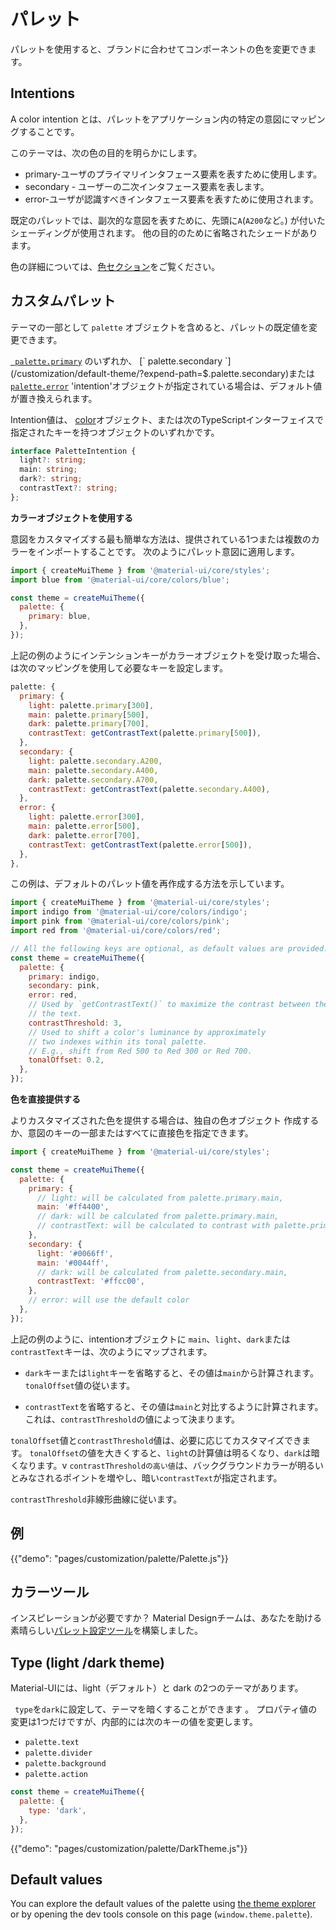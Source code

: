 # パレット

<p class="description">パレットを使用すると、ブランドに合わせてコンポーネントの色を変更できます。</p>

## Intentions

A color intention とは、パレットをアプリケーション内の特定の意図にマッピングすることです。

このテーマは、次の色の目的を明らかにします。

- primary-ユーザのプライマリインタフェース要素を表すために使用します。
- secondary - ユーザーの二次インタフェース要素を表します。
- error-ユーザが認識すべきインタフェース要素を表すために使用されます。

既定のパレットでは、副次的な意図を表すために、先頭に`A`(`A200`など。) が付いたシェーディングが使用されます。 他の目的のために省略されたシェードがあります。

色の詳細については、[色セクション](/customization/color/)をご覧ください。

## カスタムパレット

テーマの一部として `palette` オブジェクトを含めると、パレットの既定値を変更できます。

[` palette.primary`](/customization/default-theme/?expend-path=$.palette.primary) のいずれか、 [` palette.secondary `](/customization/default-theme/?expend-path=$.palette.secondary)または [` palette.error `](/customization/default-theme/?expend-path=$.palette.error) 'intention'オブジェクトが指定されている場合は、デフォルト値が置き換えられます。

Intention値は、 [color](/customization/color/)オブジェクト、または次のTypeScriptインターフェイスで指定されたキーを持つオブジェクトのいずれかです。

```ts
interface PaletteIntention {
  light?: string;
  main: string;
  dark?: string;
  contrastText?: string;
};
```

**カラーオブジェクトを使用する**

意図をカスタマイズする最も簡単な方法は、提供されている1つまたは複数のカラーをインポートすることです。 次のようにパレット意図に適用します。

```js
import { createMuiTheme } from '@material-ui/core/styles';
import blue from '@material-ui/core/colors/blue';

const theme = createMuiTheme({
  palette: {
    primary: blue,
  },
});
```

上記の例のようにインテンションキーがカラーオブジェクトを受け取った場合、 は次のマッピングを使用して必要なキーを設定します。

```js
palette: {
  primary: {
    light: palette.primary[300],
    main: palette.primary[500],
    dark: palette.primary[700],
    contrastText: getContrastText(palette.primary[500]),
  },
  secondary: {
    light: palette.secondary.A200,
    main: palette.secondary.A400,
    dark: palette.secondary.A700,
    contrastText: getContrastText(palette.secondary.A400),
  },
  error: {
    light: palette.error[300],
    main: palette.error[500],
    dark: palette.error[700],
    contrastText: getContrastText(palette.error[500]),
  },
},
```

この例は、デフォルトのパレット値を再作成する方法を示しています。

```js
import { createMuiTheme } from '@material-ui/core/styles';
import indigo from '@material-ui/core/colors/indigo';
import pink from '@material-ui/core/colors/pink';
import red from '@material-ui/core/colors/red';

// All the following keys are optional, as default values are provided.
const theme = createMuiTheme({
  palette: {
    primary: indigo,
    secondary: pink,
    error: red,
    // Used by `getContrastText()` to maximize the contrast between the background and
    // the text.
    contrastThreshold: 3,
    // Used to shift a color's luminance by approximately
    // two indexes within its tonal palette.
    // E.g., shift from Red 500 to Red 300 or Red 700.
    tonalOffset: 0.2,
  },
});
```

**色を直接提供する**

よりカスタマイズされた色を提供する場合は、独自の色オブジェクト 作成するか、意図のキーの一部またはすべてに直接色を指定できます。

```js
import { createMuiTheme } from '@material-ui/core/styles';

const theme = createMuiTheme({
  palette: {
    primary: {
      // light: will be calculated from palette.primary.main,
      main: '#ff4400',
      // dark: will be calculated from palette.primary.main,
      // contrastText: will be calculated to contrast with palette.primary.main
    },
    secondary: {
      light: '#0066ff',
      main: '#0044ff',
      // dark: will be calculated from palette.secondary.main,
      contrastText: '#ffcc00',
    },
    // error: will use the default color
  },
});
```

上記の例のように、intentionオブジェクトに `main`、`light`、`dark`または`contrastText`キーは、次のようにマップされます。

- `dark`キーまたは`light`キーを省略すると、その値は`main`から計算されます。 `tonalOffset`値の従います。

- `contrastText`を省略すると、その値は`main`と対比するように計算されます。 これは、`contrastThreshold`の値によって決まります。

`tonalOffset`値と`contrastThreshold`値は、必要に応じてカスタマイズできます。 `tonalOffset`の値を大きくすると、`light`の計算値は明るくなり、`dark`は暗くなります。v `contrastThresholdの高い値`は、バックグラウンドカラーが明るいとみなされるポイントを増やし、暗い`contrastText`が指定されます。

` contrastThreshold `非線形曲線に従います。

## 例

{{"demo": "pages/customization/palette/Palette.js"}}

## カラーツール

インスピレーションが必要ですか？ Material Designチームは、あなたを助ける素晴らしい[パレット設定ツール](/customization/color/#color-tool)を構築しました。

## Type (light /dark theme)

Material-UIには、light（デフォルト）と dark の2つのテーマがあります。

` type`を`dark`に設定して、テーマを暗くすることができます 。 プロパティ値の変更は1つだけですが、内部的には次のキーの値を変更します。

- `palette.text`
- `palette.divider`
- `palette.background`
- `palette.action`

```js
const theme = createMuiTheme({
  palette: {
    type: 'dark',
  },
});
```

{{"demo": "pages/customization/palette/DarkTheme.js"}}

## Default values

You can explore the default values of the palette using [the theme explorer](/customization/default-theme/?expend-path=$.palette) or by opening the dev tools console on this page (`window.theme.palette`).